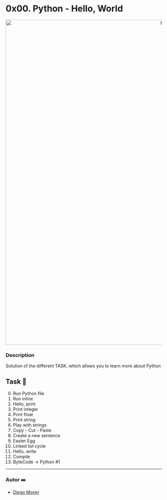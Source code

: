 # 0x00. Python - Hello, World
<p align="center">
  <img src="https://s3.amazonaws.com/intranet-projects-files/holbertonschool-higher-level_programming+/231/48a9fdbd67c84a328a9df9ec8d93b9ac2458ac37721d7d53e51a27fb2bdc5263.jpg" width="1050" title="hover text">
</p>

### Description
Solution of the different TASK, which allows you to learn more about Python

## Task 📄
0. Run Python file
1. Run inline
2. Hello, print
3. Print integer
4. Print float
5. Print string
6. Play with strings
7. Copy - Cut - Paste
8. Create a new sentence
9. Easter Egg
10. Linked list cycle
11. Hello, write
12. Compile
13. ByteCode -> Python #1
***

### Autor ✒️
* [Diego Morey](https://github.com/DAlons27)
